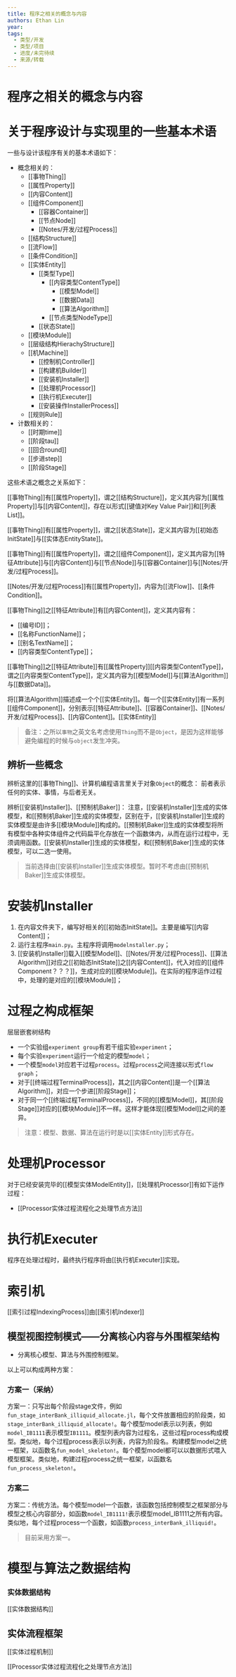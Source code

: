 ```yaml
---
title: 程序之相关的概念与内容
authors: Ethan Lin
year:
tags:
  - 类型/开发 
  - 类型/项目 
  - 进度/未完待续 
  - 来源/转载 
---
```



# 程序之相关的概念与内容











# 关于程序设计与实现里的一些基本术语



一些与设计该程序有关的基本术语如下：

- 概念相关的：
	- [[事物Thing]]
	- [[属性Property]]
	- [[内容Content]]
	- [[组件Component]]
		- [[容器Container]]
		- [[节点Node]]
		- [[Notes/开发/过程Process]]
	- [[结构Structure]]
	- [[流Flow]]
	- [[条件Condition]]
	- [[实体Entity]]
		- [[类型Type]]
			- [[内容类型ContentType]]
				- [[模型Model]]
				- [[数据Data]]
				- [[算法Algorithm]]
			- [[节点类型NodeType]]
		- [[状态State]]
	- [[模块Module]]
	- [[层级结构HierachyStructure]]
	- [[机Machine]]
		- [[控制机Controller]]
		- [[构建机Builder]]
		- [[安装机Installer]]
		- [[处理机Processor]]
		- [[执行机Executer]]
		- [[安装操作InstallerProcess]]
	- [[规则Rule]]
- 计数相关的：
	- [[时期time]]
	- [[阶段tau]]
	- [[回合round]]
	- [[步进step]]
	- [[阶段Stage]]



这些术语之概念之关系如下：

[[事物Thing]]有[[属性Property]]，谓之[[结构Structure]]，定义其内容为[[属性Property]]与[[内容Content]]，存在以形式[[键值对Key Value Pair]]和[[列表List]]。

[[事物Thing]]有[[属性Property]]，谓之[[状态State]]，定义其内容为[[初始态InitState]]与[[实体态EntityState]]。

[[事物Thing]]有[[属性Property]]，谓之[[组件Component]]，定义其内容为[[特征Attribute]]与[[内容Content]]与[[节点Node]]与[[容器Container]]与[[Notes/开发/过程Process]]。

[[Notes/开发/过程Process]]有[[属性Property]]，内容为[[流Flow]]、[[条件Condition]]。

[[事物Thing]]之[[特征Attribute]]有[[内容Content]]，定义其内容有：
- [[编号ID]]；
- [[名称FunctionName]]；
- [[别名TextName]]；
- [[内容类型ContentType]]；

[[事物Thing]]之[[特征Attribute]]有[[属性Property]][[内容类型ContentType]]，谓之[[内容类型ContentType]]，定义其内容为[[模型Model]]与[[算法Algorithm]]与[[数据Data]]。


将[[算法Algorithm]]描述成一个个[[实体Entity]]。每一个[[实体Entity]]有一系列[[组件Component]]，分别表示[[特征Attribute]]、[[容器Container]]、[[Notes/开发/过程Process]]、[[内容Content]]。[[实体Entity]]



> 备注：之所以`事物`之英文名考虑使用`Thing`而不是`Object`，是因为这样能够避免编程的时候与`object`发生冲突。






## 辨析一些概念


辨析这里的[[事物Thing]]、计算机编程语言里关于对象`Object`的概念：
前者表示任何的实体、事情，与后者无关。

辨析[[安装机Installer]]、[[预制机Baker]]：
注意，[[安装机Installer]]生成的实体模型，和[[预制机Baker]]生成的实体模型，区别在于，[[安装机Installer]]生成的实体模型是由许多[[模块Module]]构成的。[[预制机Baker]]生成的实体模型将所有模型中各种实体组件之代码扁平化存放在一个函数体内，从而在运行过程中，无须调用函数。[[安装机Installer]]生成的实体模型，和[[预制机Baker]]生成的实体模型，可以二选一使用。

> 当前选择由[[安装机Installer]]生成实体模型。暂时不考虑由[[预制机Baker]]生成实体模型。



# 安装机Installer

1. 在内容文件夹下，编写好相关的[[初始态InitState]]。主要是编写[[内容Content]]；
2. 运行主程序`main.py`。主程序将调用`modelnstaller.py`；
3. [[安装机Installer]]载入[[模型Model]]、[[Notes/开发/过程Process]]、[[算法Algorithm]]对应之[[初始态InitState]]之[[内容Content]]，代入对应的[[组件Component？？？]]，生成对应的[[模块Module]]。在实际的程序运作过程中，处理的是对应的[[模块Module]]；



# 过程之构成框架

层层嵌套树结构
- 一个实验组`experiment group`有若干组实验`experiment`；
- 每个实验`experiment`运行一个给定的模型`model`；
- 一个模型`model`对应若干过程`process`。过程`process`之间连接以形式`flow graph`；
- 对于[[终端过程TerminalProcess]]，其之[[内容Content]]是一个[[算法Algorithm]]，对应一个步进[[阶段Stage]]；
- 对于同一个[[终端过程TerminalProcess]]，不同的[[模型Model]]，其[[阶段Stage]]对应的[[模块Module]]不一样。这样才能体现[[模型Model]]之间的差异。

> 注意：模型、数据、算法在运行时是以[[实体Entity]]形式存在。




# 处理机Processor


对于已经安装完毕的[[模型实体ModelEntity]]，[[处理机Processor]]有如下运作过程：
- [[Processor实体过程流程化之处理节点方法]]


# 执行机Executer

程序在处理过程时，最终执行程序将由[[执行机Executer]]实现。




# 索引机

[[索引过程IndexingProcess]]由[[索引机Indexer]]


## 模型视图控制模式——分离核心内容与外围框架结构
- 分离核心模型、算法与外围控制框架。

以上可以构成两种方案：

### 方案一（采纳）
方案一：只写出每个阶段stage文件，例如`fun_stage_interBank_illiquid_allocate.jl`，每个文件放置相应的阶段类，如`stage_interBank_illiquid_allocate!`。每个模型model表示以列表，例如`model_IB1111`表示模型`IB1111`。模型列表内容为过程名，这些过程process构成模型。类似地，每个过程process表示以列表，内容为阶段名。构建模型model之统一框架，以函数名`fun_model_skeleton!`。每个模型model都可以以数据形式喂入模型框架。类似地，构建过程process之统一框架，以函数名`fun_process_skeleton!`。


### 方案二
方案二：传统方法。每个模型model一个函数，该函数包括控制模型之框架部分与模型之核心内容部分，如函数`model_IB1111!`表示模型model_IB1111之所有内容。类似地，每个过程process一个函数，如函数`process_interBank_illiquid!`。

> 目前采用方案一。






# 模型与算法之数据结构


### 实体数据结构

[[实体数据结构]]

## 实体流程框架

[[实体过程机制]]

[[Processor实体过程流程化之处理节点方法]]



